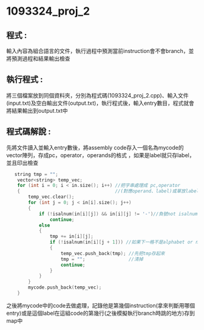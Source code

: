 # 1093324_proj_2

## 程式 :
   
   輸入內容為組合語言的文件，執行過程中預測當前instruction會不會branch，並將預測過程和結果輸出檢查

## 執行程式 :

   將三個檔案放到同個資料夾，分別為程式碼(1093324_proj_2.cpp)、輸入文件(input.txt)及空白輸出文件(output.txt)，執行程式後，輸入entry數目，程式就會將結果輸出到output.txt中
   
## 程式碼解說 :

   先將文件讀入並輸入entry數後，將assembly code存入一個名為mycode的vector陣列，存成pc，operator，operands的格式
   ，如果是label就只存label，並且印出檢查
```cpp
   string tmp = "";
    vector<string> temp_vec;
    for (int i = 0; i < in.size(); i++) //把字串處理成 pc,operator
    {                                   //(對應operand、label)或單放label
        temp_vec.clear();
        for (int j = 0; j < in[i].size(); j++)
        {
            if (!isalnum(in[i][j]) && in[i][j] != '-')//負號not isalnum,會被吃掉
                continue;
            else
            {
                tmp += in[i][j];
                if (!isalnum(in[i][j + 1])) //如果下一格不是alphabet or number
                {
                    temp_vec.push_back(tmp); //先把tmp存起來
                    tmp = "";                //清掉
                    continue;
                }
            }
        }
        mycode.push_back(temp_vec);
    }
```
之後將mycode中的code去做處理，記錄他是第幾個instruction(拿來判斷用哪個entry)或是這個label在這組code的第幾行(之後模擬執行branch時跳的地方)存到map中


    
    
   
  
  
